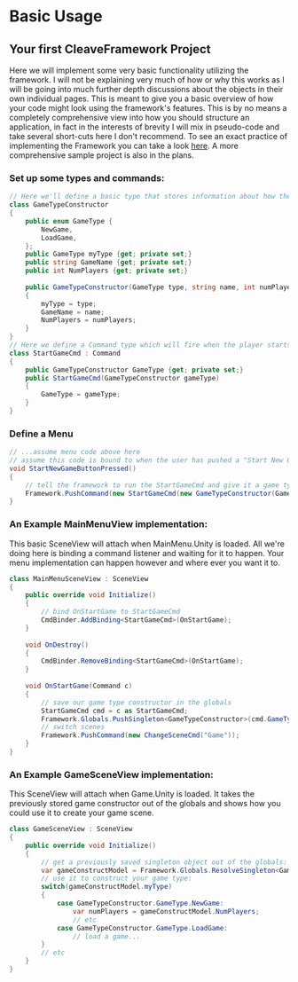 # Basic Usage

## Your first CleaveFramework Project

Here we will implement some very basic functionality utilizing the framework.  I will not be explaining very much of how or why this works as I will be going into much further depth discussions about the objects in their own individual pages.  This is meant to give you a basic overview of how your code might look using the framework's features.  This is by no means a completely comprehensive view into how you should structure an application, in fact in the interests of brevity I will mix in pseudo-code and take several short-cuts here I don't recommend.  To see an exact practice of implementing the Framework you can take a look [here](https://github.com/cleavetv/Architect).  A more comprehensive sample project is also in the plans.

### Set up some types and commands:
```csharp
// Here we'll define a basic type that stores information about how the Game scene will create the game-play.
class GameTypeConstructor
{
	public enum GameType {
		NewGame,
		LoadGame,
	};
	public GameType myType {get; private set;}
	public string GameName {get; private set;}
	public int NumPlayers {get; private set;}
	
	public GameTypeConstructor(GameType type, string name, int numPlayers)
	{
		myType = type;
		GameName = name;
		NumPlayers = numPlayers;
	}
}
// Here we define a Command type which will fire when the player starts a game from the menu
class StartGameCmd : Command 
{
	public GameTypeConstructor GameType {get; private set;}
	public StartGameCmd(GameTypeConstructor gameType)
	{
		GameType = gameType;
	}
}
```

### Define a Menu
```csharp
// ...assume menu code above here
// assume this code is bound to when the user has pushed a "Start New Game" button via whatever GUI methods you are implementing
void StartNewGameButtonPressed()
{
	// tell the framework to run the StartGameCmd and give it a game type constructor
	Framework.PushCommand(new StartGameCmd(new GameTypeConstructor(GameType.NewGame, "Awesome Game", 1)));
}

```
	
### An Example MainMenuView implementation:
This basic SceneView will attach when MainMenu.Unity is loaded.  All we're doing here is binding a command listener and waiting for it to happen.  Your menu implementation can happen however and where ever you want it to.
```csharp
class MainMenuSceneView : SceneView
{
	public override void Initialize()
	{
		// bind OnStartGame to StartGameCmd
		CmdBinder.AddBinding<StartGameCmd>(OnStartGame);
	}
	
	void OnDestroy()
	{
		CmdBinder.RemoveBinding<StartGameCmd>(OnStartGame);
	}
	
	void OnStartGame(Command c)
	{
		// save our game type constructor in the globals
		StartGameCmd cmd = c as StartGameCmd;
		Framework.Globals.PushSingleton<GameTypeConstructor>(cmd.GameType);
		// switch scenes
		Framework.PushCommand(new ChangeSceneCmd("Game"));
	}
}
```

### An Example GameSceneView implementation:
This SceneView will attach when Game.Unity is loaded.  It takes the previously stored game constructor out of the globals and shows how you could use it to create your game scene.
```csharp
class GameSceneView : SceneView
{
	public override void Initialize()
	{
		// get a previously saved singleton object out of the globals:
		var gameConstructModel = Framework.Globals.ResolveSingleton<GameTypeConstructor>() as GameTypeConstructor;
		// use it to construct your game type:
		switch(gameConstructModel.myType)
		{
			case GameTypeConstructor.GameType.NewGame:
				var numPlayers = gameConstructModel.NumPlayers;
				// etc 
			case GameTypeConstructor.GameType.LoadGame:
				// load a game...
		}
		// etc
	}
}
